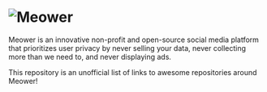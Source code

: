 <h1><picture>
	<source media="(prefers-color-scheme: dark)" srcset="https://meower.org/assets/meowerlogo-white.svg" />
	<img alt="Meower" src="https://meower.org/assets/meowerlogo.svg"/>
</picture></h1>

Meower is an innovative non-profit and open-source social media platform that prioritizes user privacy by never selling your data, never collecting more than we need to, and never displaying ads.

This repository is an unofficial list of links to awesome repositories around Meower!
